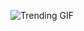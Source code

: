 
<!-- GIF_SECTION -->
![Trending GIF](https://media4.giphy.com/media/v1.Y2lkPThiYjIxNzcyY2JjM2NncmZnZ2RvY29wcWFrM3NsaThsdXVsZ251ZGZ1eHk4eXE5ayZlcD12MV9naWZzX3NlYXJjaCZjdD1n/L1R1tvI9svkIWwpVYr/giphy.gif)
<!-- END_GIF_SECTION -->
